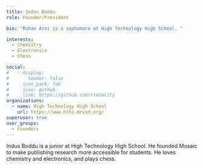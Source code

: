 ```yaml
---
title: Indus Boddu
role: Founder/President

bio: "Rohan Arni is a sophomore at High Technology High School. "

interests:
  - Chemistry
  - Electronics
  - Chess

social:
#   - display:
#       header: false
#     icon_pack: fab
#     icon: github
#     link: https://github.com/rtenacity
organizations:
  - name: High Technology High School
    url: https://www.hths.mcvsd.org/
superuser: true
user_groups:
  - Founders
---
```


Indus Boddu is a junior at High Technology High School. He founded Mosaic to make publishing research more accessible for students. He loves chemistry and electronics, and plays chess.
